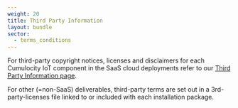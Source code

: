 ```yaml
---
weight: 20
title: Third Party Information
layout: bundle
sector:
  - terms_conditions
---
```


For third-party copyright notices, licenses and disclaimers for each Cumulocity IoT component in the SaaS cloud deployments refer to our [Third Party Information page](https://third-parties.c8y.io/build-sets/third-parties-cloud.html).

For other (=non-SaaS) deliverables, third-party terms are set out in a 3rd-party-licenses file linked to or included with each installation package.
